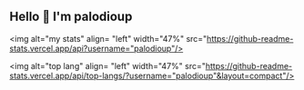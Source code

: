 ## Hello 👋 I'm palodioup

<img alt="my stats" align= "left" width="47%" src="https://github-readme-stats.vercel.app/api?username="palodioup"/>

<img alt="top lang" align= "left" width="47%" src="https://github-readme-stats.vercel.app/api/top-langs/?username="palodioup"&layout=compact"/>
